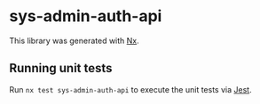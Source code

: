 # sys-admin-auth-api

This library was generated with [Nx](https://nx.dev).

## Running unit tests

Run `nx test sys-admin-auth-api` to execute the unit tests via [Jest](https://jestjs.io).
